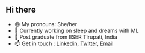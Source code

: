 ## Hi there

- 😄 My pronouns: She/her
- 🔭 Currently working on sleep and dreams with ML
- 🌱 Post graduate from IISER Tirupati, India
- 📫 Get in touch : [Linkedin](https://www.linkedin.com/in/adla-zubair-b49601185), [Twitter](twitter.com/AdlaZubair), [Email](mailto:adlazubair2@gmail.com)



